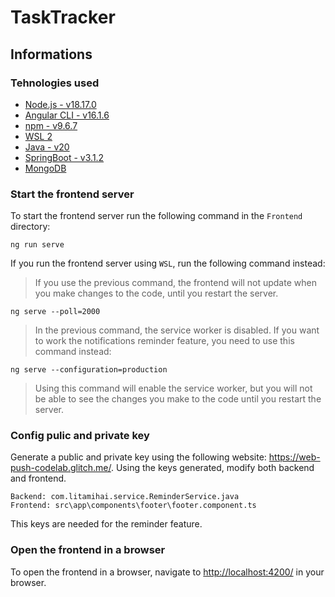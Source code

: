 # TaskTracker

## Informations

### Tehnologies used
- [Node.js - v18.17.0](https://nodejs.org/en/)
- [Angular CLI - v16.1.6](https://angular.io/)
- [npm - v9.6.7](https://www.npmjs.com/)
- [WSL 2](https://learn.microsoft.com/en-us/windows/wsl/install)
- [Java - v20](https://www.oracle.com/java/technologies/javase/jdk20-archive-downloads.html)
- [SpringBoot - v3.1.2](https://spring.io/projects/spring-boot)
- [MongoDB](https://www.mongodb.com/)

### Start the frontend server
To start the frontend server run the following command in the `Frontend` directory:
```
ng run serve
```

If you run the frontend server using `WSL`, run the following command instead:
> If you use the previous command, the frontend will not update when you make changes to the code, until you restart the server.
```
ng serve --poll=2000
```
>In the previous command, the service worker is disabled. If you want to work the notifications reminder feature, you need to use this command instead:
```
ng serve --configuration=production
```
> Using this command will enable the service worker, but you will not be able to see the changes you make to the code until you restart the server.

### Config pulic and private key
Generate a public and private key using the following website: https://web-push-codelab.glitch.me/.
Using the keys generated, modify both backend and frontend.
```
Backend: com.litamihai.service.ReminderService.java
Frontend: src\app\components\footer\footer.component.ts
```
This keys are needed for the reminder feature.

### Open the frontend in a browser
To open the frontend in a browser, navigate to [http://localhost:4200/](http://localhost:4200/) in your browser.